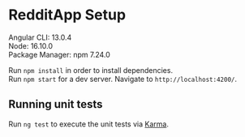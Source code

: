 # RedditApp Setup

Angular CLI: 13.0.4<br />
Node: 16.10.0<br />
Package Manager: npm 7.24.0<br />

Run `npm install` in order to install dependencies.<br />
Run `npm start` for a dev server. Navigate to `http://localhost:4200/`.

## Running unit tests

Run `ng test` to execute the unit tests via [Karma](https://karma-runner.github.io).

